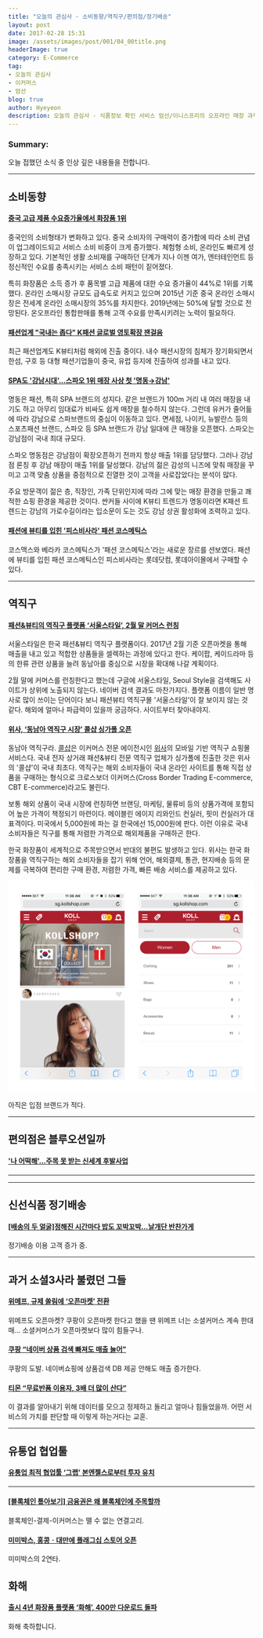 ```yaml
---
title: "오늘의 관심사 - 소비동향/역직구/편의점/정기배송"
layout: post
date: 2017-02-28 15:31
image: /assets/images/post/001/04_00title.png
headerImage: true
category: E-Commerce
tag:
- 오늘의 관심사
- 이커머스
- 엄선
blog: true
author: Hyeyeon
description: 오늘의 관심사 - 식품정보 확인 서비스 엄선/이니스프리의 오프라인 매장 과부하
---
```


### Summary:

오늘 접했던 소식 중 인상 깊은 내용들을 전합니다.

---


## 소비동향

#### [중국 고급 제품 수요증가율에서 화장품 1위](http://www.thebk.co.kr/news/articleView.html?idxno=182500)

중국인의 소비형태가 변화하고 있다. 중국 소비자의 구매력이 증가함에 따라 소비 관념이 업그레이드되고 서비스 소비 비중이 크게 증가했다. 체험형 소비, 온라인도 빠르게 성장하고 있다. 기본적인 생활 소비재를 구매하던 단계가 지나 이젠 여가, 엔터테인먼트 등 정신적인 수요를 충족시키는 서비스 소비 패턴이 짙어졌다.

특히 화장품은 소득 증가 후 품목별 고급 제품에 대한 수요 증가율이 44%로 1위를 기록했다. 온라인 소매시장 규모도 급속도로 커지고 있으며 2015년 기준 중국 온라인 소매시장은 전세계 온라인 소매시장의 35%를 차지한다. 2019년에는 50%에 달할 것으로 전망된다. 온오프라인 통합판매를 통해 고객 수요를 만족시키려는 노력이 필요하다.

#### [패션업계 "국내는 좁다" K패션 글로벌 영토확장 잰걸음](http://www.fnnews.com/news/201702261639160061)

최근 패션업계도 K뷰티처럼 해외에 진출 중이다. 내수 패션시장의 침체가 장기화되면서 한섬, 구호 등 대형 패션기업들이 중국, 유럽 등지에 진출하여 성과를 내고 있다.

#### [SPA도 '강남시대'…스파오 1위 매장 사상 첫 '명동→강남'](http://news1.kr/articles/?2920011)

명동은 패션, 특히 SPA 브랜드의 성지다. 같은 브랜드가 100m 거리 내 여러 매장을 내기도 하고 아무리 임대료가 비싸도 쉽게 매장을 철수하지 않는다. 그런데 유커가 줄어듦에 따라 강남으로 스파브랜드의 중심이 이동하고 있다. 면세점, 나이키, 뉴발란스 등의 스포츠패션 브랜드, 스파오 등 SPA 브랜드가 강남 일대에 큰 매장을 오픈했다. 스파오는 강남점이 국내 최대 규모다.

스파오 명동점은 강남점이 확장오픈하기 전까지 항상 매출 1위를 담당했다. 그러나 강남점 론칭 후 강남 매장이 매출 1위를 달성했다. 강남의 젊은 감성의 니즈에 맞춰 매장을 꾸미고 고객 맞춤 상품을 중점적으로 진열한 것이 고객을 사로잡았다는 분석이 많다.

주요 방문객이 젊은 층, 직장인, 가족 단위인지에 따라 그에 맞는 매장 환경을 만들고 쾌적한 쇼핑 환경을 제공한 것이다. 싼커들 사이에 K뷰티 트렌드가 명동이라면 K패션 트렌드는 강남의 가로수길이라는 입소문이 도는 것도 강남 상권 활성화에 조력하고 있다.


#### [패션에 뷰티를 입힌 '피스비사라' 패션 코스메틱스](http://www.gokorea.kr/news/articleView.html?idxno=12850)

코스맥스와 베라카 코스메틱스가 '패션 코스메틱스'라는 새로운 장르를 션보였다. 패션에 뷰티를 입힌 패션 코스메틱스인 피스비사라는 롯데닷컴, 롯데아이몰에서 구매할 수 있다.

---

## 역직구

#### [패션&뷰티의 역직구 플랫폼 ‘서울스타일’, 2월 말 커머스 런칭](http://sbscnbc.sbs.co.kr/read.jsp?pmArticleId=10000848766)

서울스타일은 한국 패션&뷰티 역직구 플랫폼이다. 2017년 2월 기준 오픈마켓을 통해 매출을 내고 있고 적합한 상품들을 셀렉하는 과정에 있다고 한다. 케이팝, 케이드라마 등의 한류 관련 상품을 늘려 동남아를 중심으로 시장을 확대해 나갈 계획이다.

2월 말에 커머스를 런칭한다고 했는데 구글에 서울스타일, Seoul Style을 검색해도 사이트가 상위에 노출되지 않는다. 네이버 검색 결과도 마찬가지다. 플랫폼 이름이 일반 명사로 많이 쓰이는 단어이다 보니 패션뷰티 역직구몰 '서울스타일'이 잘 보이지 않는 것 같다. 해외에 얼마나 파급력이 있을까 궁금하다. 사이트부터 찾아내야지.

#### [위사, ‘동남아 역직구 시장’ 콜샵 싱가폴 오픈](http://www.etnews.com/20170228000078)

동남아 역직구라. [콜샵](http://sg.kollshop.com/#)은 이커머스 전문 에이전시인 [위사](http://www.wisa.co.kr/)의 모바일 기반 역직구 쇼핑몰 서비스다. 국내 전자 상거래 패션&뷰티 전문 역직구 업체가 싱가폴에 진출한 것은 위사의 '콜샵'이 국내 최초다. 역직구는 해외 소비자들이 국내 온라인 사이트를 통해 직접 상품을 구매하는 형식으로 크로스보더 이커머스(Cross Border Trading E-commerce, CBT E-commerce)라고도 불린다.

보통 해외 상품이 국내 시장에 런칭하면 브랜딩, 마케팅, 물류비 등의 상품가격에 포함되어 높은 가격이 책정되기 마련이다. 메이블린 에이지 리와인드 컨실러, 핏미 컨실러가 대표격이다. 미국에서 5,000원에 파는 걸 한국에선 15,000원에 판다. 이런 이유로 국내 소비자들은 직구를 통해 저렴한 가격으로 해외제품을 구매하곤 한다.

한국 화장품이 세계적으로 주목받으면서 반대의 불편도 발생하고 있다. 위사는 한국 화장품을 역직구하는 해외 소비자들을 잡기 위해 언어, 해외결제, 통관, 현지배송 등의 문제를 극복하여 편리한 구매 환경, 저렴한 가격, 빠른 배송 서비스를 제공하고 있다.

![pic1](/assets/images/post/001/93_01.png)
<figcaption class="caption">아직은 입점 브랜드가 적다.</figcaption>

---

## 편의점은 블루오션일까

#### ['나 어떡해'…주목 못 받는 신세계 후발사업](http://www.sisaon.co.kr/news/articleView.html?idxno=52897)

---

---

## 신선식품 정기배송

#### [[배송의 두 얼굴]정해진 시간마다 밥도 꼬박꼬박…날개단 반찬가게](http://view.asiae.co.kr/news/view.htm?idxno=2017022617022635303)

정기배송 이용 고객 증가 중.

---

## 과거 소셜3사라 불렸던 그들

#### [위메프, 규제 쏠림에 ‘오픈마켓’ 전환](http://www.zdnet.co.kr/news/news_view.asp?artice_id=20170227090822)

위메프도 오픈마켓? 쿠팡이 오픈마켓 한다고 했을 땐 위메프 너는 소셜커머스 계속 한대매... 소셜커머스가 오픈마켓보다 많이 힘들구나.

#### [쿠팡 “네이버 상품 검색 빠져도 매출 늘어”](http://www.zdnet.co.kr/news/news_view.asp?artice_id=20170227102251)

쿠팡의 도발. 네이버쇼핑에 상품검색 DB 제공 안해도 매출 증가한다.

#### [티몬 “무료반품 이용자, 3배 더 많이 산다”](http://www.zdnet.co.kr/news/news_view.asp?artice_id=20170227182618)

이 결과를 알아내기 위해 데이터를 모으고 정제하고 돌리고 얼마나 힘들었을까. 어떤 서비스의 가치를 판단할 때 이렇게 하는거다는 교훈.

---

## 유통업 협업툴

#### [유통업 최적 협업툴 ‘그랩’ 본엔젤스로부터 투자 유치](http://www.venturesquare.net/744011)

---

#### [[블록체인 톺아보기] 금융권은 왜 블록체인에 주목할까](http://www.bloter.net/archives/272715)

블록체인-결제-이커머스는 뗄 수 없는 연결고리.

#### [미미박스, 홍콩ㆍ대만에 플래그십 스토어 오픈](http://www.etoday.co.kr/news/section/newsview.php?idxno=1461535)

미미박스의 2연타.


## 화해

#### [출시 4년 화장품 플랫폼 ‘화해’, 400만 다운로드 돌파](http://platum.kr/archives/76770)

화해 축하합니다.
